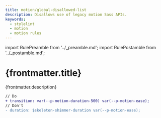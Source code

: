```yaml
---
title: motion/global-disallowed-list
description: Disallows use of legacy motion Sass APIs.
keywords:
  - stylelint
  - motion
  - motion rules
---
```


import RulePreamble from '../_preamble.md';
import RulePostamble from '../_postamble.md';

# {frontmatter.title}

<Lede>{frontmatter.description}</Lede>

<RulePreamble category="motion" />

```diff
// Do
+ transition: var(--p-motion-duration-500) var(--p-motion-ease);
// Don't
- duration: $skeleton-shimmer-duration var(--p-motion-ease);
```

<RulePostamble />
